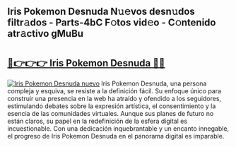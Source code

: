 ## Iris Pokemon Desnuda N𝚞𝚎vos desn𝚞dos filtr𝚊dos - Parts-4bC F𝚘tos vid𝚎o - C𝚘ntenido atr𝚊ctivo gMuBu

# <h2><a href="http://mb8d6le.tromn.icu/?c=Iris+Pokemon+Desnuda">🔗👉👉👉 Iris Pokemon Desnuda 🔗🔗</a></h2>

[![Iris Pokemon Desnuda nuevo](https://i.imgur.com/pEAQMta.gif)](http://mb8d6le.tromn.icu/?c=Iris+Pokemon+Desnuda)
Iris Pokemon Desnuda, una persona compleja y esquiva, se resiste a la definición fácil. Su enfoque único para construir una presencia en la web ha atraído y ofendido a los seguidores, estimulando debates sobre la expresión artística, el consentimiento y la esencia de las comunidades virtuales. Aunque sus planes de futuro no están claros, su papel en la redefinición de la esfera digital es incuestionable. Con una dedicación inquebrantable y un encanto innegable, el progreso de Iris Pokemon Desnuda en el panorama digital es imparable.
